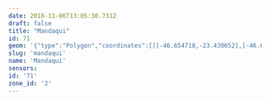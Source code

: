 ```yaml
---
date: 2018-11-06T13:05:30.731Z
draft: false
title: "Mandaqui"
id: 71
geom: '{"type":"Polygon","coordinates":[[[-46.654718,-23.430652],[-46.654491,-23.430794],[-46.654028,-23.430858],[-46.653162,-23.430608],[-46.652929,-23.430641],[-46.652673,-23.430918],[-46.651574,-23.431789],[-46.65124,-23.432333],[-46.651105,-23.432739],[-46.651093,-23.434979],[-46.651275,-23.43531],[-46.651581,-23.435538],[-46.651764,-23.435772],[-46.651874,-23.436014],[-46.652003,-23.436636],[-46.652146,-23.436939],[-46.652563,-23.437461],[-46.652697,-23.437549],[-46.653711,-23.437869],[-46.654183,-23.438136],[-46.654482,-23.438532],[-46.654958,-23.439644],[-46.654896,-23.440034],[-46.654312,-23.44106],[-46.654128,-23.442125],[-46.653406,-23.443191],[-46.653459,-23.443478],[-46.654148,-23.444322],[-46.654248,-23.444841],[-46.653842,-23.44603],[-46.653553,-23.446185],[-46.652642,-23.446249],[-46.652449,-23.446387],[-46.652301,-23.446649],[-46.652395,-23.4474],[-46.652178,-23.447827],[-46.652139,-23.448157],[-46.65224,-23.448408],[-46.652838,-23.44884],[-46.652908,-23.449042],[-46.652222,-23.450338],[-46.651841,-23.450825],[-46.651778,-23.451033],[-46.652116,-23.45316],[-46.652196,-23.453556],[-46.652269,-23.453617],[-46.652273,-23.454144],[-46.651055,-23.454795],[-46.649801,-23.455706],[-46.649261,-23.456545],[-46.648888,-23.456852],[-46.648758,-23.457958],[-46.648564,-23.45846],[-46.648503,-23.458825],[-46.64834,-23.458891],[-46.647803,-23.459555],[-46.647418,-23.460417],[-46.647349,-23.461215],[-46.647529,-23.461612],[-46.647535,-23.461868],[-46.647685,-23.462297],[-46.647892,-23.462451],[-46.64832,-23.463543],[-46.648681,-23.463912],[-46.648878,-23.464571],[-46.648817,-23.464612],[-46.648474,-23.464582],[-46.648422,-23.46464],[-46.647804,-23.465902],[-46.647894,-23.465939],[-46.647699,-23.466314],[-46.647618,-23.466463],[-46.647573,-23.466444],[-46.646741,-23.468069],[-46.646682,-23.46805],[-46.64628,-23.468633],[-46.645875,-23.469419],[-46.646766,-23.469507],[-46.648539,-23.469898],[-46.649228,-23.470354],[-46.650307,-23.4709],[-46.651466,-23.471219],[-46.651539,-23.471337],[-46.651313,-23.471767],[-46.650365,-23.472568],[-46.65019,-23.472855],[-46.649827,-23.473832],[-46.649898,-23.474729],[-46.650379,-23.475535],[-46.650496,-23.475843],[-46.650546,-23.476325],[-46.650411,-23.477219],[-46.650721,-23.477976],[-46.650902,-23.478908],[-46.651331,-23.479178],[-46.654158,-23.480289],[-46.654241,-23.480552],[-46.654147,-23.480871],[-46.655326,-23.481691],[-46.655052,-23.481887],[-46.65443,-23.482595],[-46.653197,-23.484472],[-46.653139,-23.484896],[-46.65284,-23.485696],[-46.652795,-23.486634],[-46.652462,-23.487511],[-46.652197,-23.487888],[-46.651224,-23.488813],[-46.64771,-23.488227],[-46.646362,-23.48734],[-46.645452,-23.487042],[-46.640845,-23.486807],[-46.640104,-23.486655],[-46.638102,-23.485632],[-46.637487,-23.485058],[-46.636781,-23.48412],[-46.636426,-23.483819],[-46.635827,-23.483467],[-46.635338,-23.483288],[-46.634763,-23.483176],[-46.632802,-23.483152],[-46.630933,-23.482769],[-46.630517,-23.482842],[-46.630157,-23.482769],[-46.629605,-23.482439],[-46.628204,-23.481319],[-46.62724,-23.480922],[-46.62678,-23.480547],[-46.626172,-23.480349],[-46.625086,-23.48037],[-46.624676,-23.480443],[-46.623752,-23.480934],[-46.623227,-23.481537],[-46.622241,-23.482302],[-46.62194,-23.481336],[-46.622039,-23.479702],[-46.621882,-23.479229],[-46.621705,-23.478912],[-46.621377,-23.478529],[-46.6207,-23.477371],[-46.619733,-23.476257],[-46.618523,-23.473603],[-46.618944,-23.473432],[-46.61907,-23.47332],[-46.619309,-23.473824],[-46.621583,-23.473144],[-46.621961,-23.473148],[-46.622066,-23.473265],[-46.622579,-23.473041],[-46.624692,-23.472557],[-46.625931,-23.472346],[-46.625961,-23.472497],[-46.626274,-23.472461],[-46.626258,-23.472373],[-46.627257,-23.471993],[-46.627857,-23.472037],[-46.62787,-23.471485],[-46.627744,-23.471364],[-46.627587,-23.471455],[-46.627534,-23.471409],[-46.62737,-23.4709],[-46.627328,-23.470609],[-46.627524,-23.470036],[-46.62839,-23.469535],[-46.630397,-23.46945],[-46.630816,-23.467115],[-46.630633,-23.466701],[-46.630176,-23.466363],[-46.629961,-23.466111],[-46.629729,-23.46504],[-46.629618,-23.464902],[-46.629234,-23.464665],[-46.629018,-23.464386],[-46.629007,-23.464206],[-46.629272,-23.463603],[-46.62937,-23.462454],[-46.629487,-23.462168],[-46.629954,-23.461925],[-46.630161,-23.461703],[-46.630212,-23.461527],[-46.63023,-23.460485],[-46.630378,-23.46025],[-46.6308,-23.459827],[-46.631398,-23.459573],[-46.632154,-23.459529],[-46.633526,-23.459243],[-46.633474,-23.459011],[-46.633785,-23.458726],[-46.633979,-23.457487],[-46.634273,-23.456771],[-46.635916,-23.454626],[-46.636813,-23.452525],[-46.636454,-23.451476],[-46.636685,-23.450344],[-46.636689,-23.450063],[-46.636041,-23.449433],[-46.635937,-23.449277],[-46.635967,-23.449018],[-46.636594,-23.4483],[-46.637523,-23.448432],[-46.637669,-23.448341],[-46.637854,-23.448011],[-46.637857,-23.447214],[-46.63769,-23.446729],[-46.637405,-23.446359],[-46.63714,-23.446208],[-46.636683,-23.445692],[-46.636597,-23.44548],[-46.636592,-23.445099],[-46.636257,-23.444835],[-46.636042,-23.444569],[-46.635571,-23.443778],[-46.634737,-23.443104],[-46.63437,-23.44294],[-46.633481,-23.442347],[-46.633082,-23.441799],[-46.632524,-23.440713],[-46.632185,-23.440364],[-46.631615,-23.439557],[-46.631573,-23.4394],[-46.631521,-23.439073],[-46.631632,-23.438404],[-46.631852,-23.437875],[-46.632303,-23.437605],[-46.632858,-23.437417],[-46.632938,-23.437309],[-46.632968,-23.437124],[-46.632832,-23.436691],[-46.632843,-23.436141],[-46.632669,-23.435553],[-46.632983,-23.434971],[-46.633661,-23.434236],[-46.634145,-23.433123],[-46.634164,-23.432795],[-46.633856,-23.43185],[-46.633838,-23.431598],[-46.633933,-23.43139],[-46.634214,-23.431129],[-46.634241,-23.431004],[-46.633847,-23.430198],[-46.63393,-23.429203],[-46.633789,-23.428291],[-46.634567,-23.42878],[-46.63477,-23.428813],[-46.634987,-23.428537],[-46.635078,-23.428204],[-46.635232,-23.427957],[-46.635627,-23.427743],[-46.635988,-23.427786],[-46.636653,-23.427978],[-46.636911,-23.427975],[-46.637088,-23.427938],[-46.637544,-23.42756],[-46.638102,-23.427286],[-46.639036,-23.427247],[-46.640518,-23.427657],[-46.64255,-23.427688],[-46.643864,-23.428246],[-46.644703,-23.428219],[-46.645411,-23.428375],[-46.646293,-23.428721],[-46.646498,-23.428941],[-46.64691,-23.429111],[-46.648129,-23.429203],[-46.649189,-23.429116],[-46.650205,-23.428628],[-46.650791,-23.428546],[-46.651121,-23.428688],[-46.65207,-23.42943],[-46.652772,-23.42955],[-46.654035,-23.430062],[-46.654718,-23.430652]]]}'
slug: 'mandaqui'
name: 'Mandaqui'
sensors:
id: '71'
zone_id: '2'
---
```

		